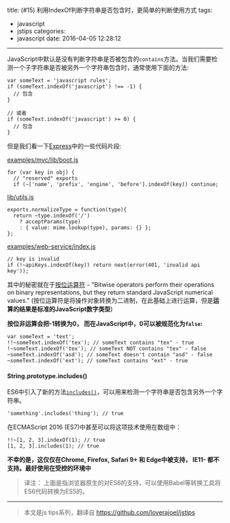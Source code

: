 title: (#15) 利用IndexOf判断字符串是否包含时，更简单的判断使用方式
tags:
  - javascript
  - jstips
categories:
  - javascript
date: 2016-04-05 12:28:12
---

JavaScript中默认是没有判断字符串是否被包含的`contains`方法。当我们需要检测一个子字符串是否被另外一个字符串包含时，通常使用下面的方法:

```
var someText = 'javascript rules';
if (someText.indexOf('javascript') !== -1) {
  // 包含
}

// 或者
if (someText.indexOf('javascript') >= 0) {
  // 包含
}
```

但是我们看一下[Express](https://github.com/strongloop/express)中的一些代码片段:

<!-- more -->

[examples/mvc/lib/boot.js](https://github.com/strongloop/express/blob/2f8ac6726fa20ab5b4a05c112c886752868ac8ce/examples/mvc/lib/boot.js#L26)

```
for (var key in obj) {
  // "reserved" exports
  if (~['name', 'prefix', 'engine', 'before'].indexOf(key)) continue;
```

[lib/utils.js](https://github.com/strongloop/express/blob/2f8ac6726fa20ab5b4a05c112c886752868ac8ce/lib/utils.js#L93)

```
exports.normalizeType = function(type){
  return ~type.indexOf('/')
    ? acceptParams(type)
    : { value: mime.lookup(type), params: {} };
};
```

[examples/web-service/index.js](https://github.com/strongloop/express/blob/2f8ac6726fa20ab5b4a05c112c886752868ac8ce/examples/web-service/index.js#L35)

```
// key is invalid
if (!~apiKeys.indexOf(key)) return next(error(401, 'invalid api key'));
```

其中的秘密就在于[按位运算符](https://developer.mozilla.org/en-US/docs/Web/JavaScript/Reference/Operators/Bitwise_Operators) `~` "Bitwise operators perform their operations on binary representations, but they return standard JavaScript numerical values." (按位运算符是将操作对象转换为二进制，在此基础上进行运算，但是**运算的结果是标准的JavaScript数字类型**)

**按位非运算会把-1转换为0， 而在JavaScript中，0可以被规范化为`false`:**

```
var someText = 'text';
!!~someText.indexOf('tex'); // someText contains "tex" - true
!~someText.indexOf('tex'); // someText NOT contains "tex" - false
~someText.indexOf('asd'); // someText doesn't contain "asd" - false
~someText.indexOf('ext'); // someText contains "ext" - true
```

#### String.prototype.includes()
ES6中引入了新的方法[`includes()`](https://developer.mozilla.org/en-US/docs/Web/JavaScript/Reference/Global_Objects/String/includes)，可以用来检测一个字符串是否包含另外一个字符串。

```
'something'.includes('thing'); // true
```

在ECMAScript 2016 (ES7)中甚至可以将这项技术使用在数组中：

```
!!~[1, 2, 3].indexOf(1); // true
[1, 2, 3].includes(1); // true
```

**不幸的是，这仅仅在Chrome, Firefox, Safari 9+ 和 Edge中被支持， IE11- 都不支持。最好使用在受控的环境中**

>译注： 上面是指浏览器原生的对ES6的支持，可以使用Babel等转换工具将ES6代码转换为ES5的。

---

>本文是js tips系列，翻译自 https://github.com/loverajoel/jstips